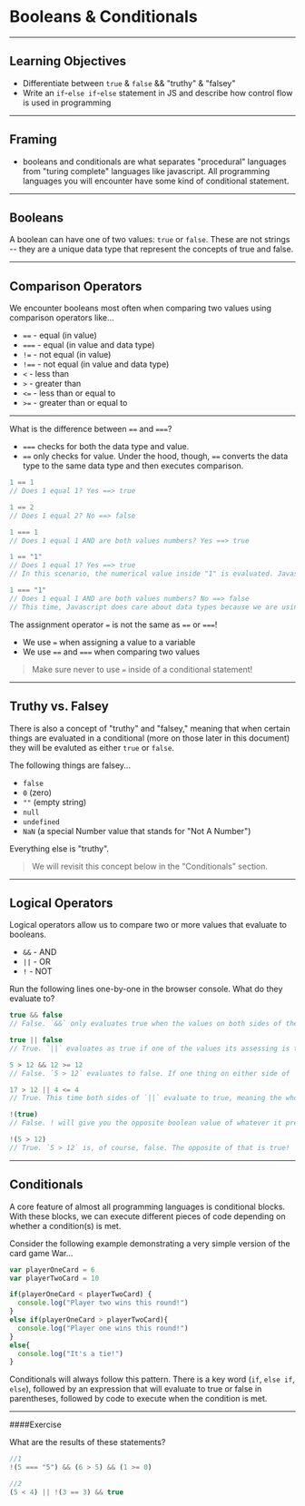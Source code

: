 # Booleans & Conditionals

---

## Learning Objectives
- Differentiate between `true` & `false` && "truthy" & "falsey"
- Write an `if`-`else if`-`else` statement in JS and describe how control flow is used in programming

---

## Framing
- booleans and conditionals are what separates "procedural" languages from "turing complete" languages like javascript. All programming languages you will encounter have some kind of conditional statement.


---

## Booleans

A boolean can have one of two values: `true` or `false`. These are not strings -- they are a unique data type that represent the concepts of true and false.

---

## Comparison Operators

We encounter booleans most often when comparing two values using comparison operators like...
* `==` - equal (in value)
* `===` - equal (in value and data type)
* `!=` - not equal (in value)
* `!==` - not equal (in value and data type)
* `<` - less than
* `>` - greater than
* `<=` - less than or equal to
* `>=` - greater than or equal to

---

What is the difference between `==` and `===`?
* `===` checks for both the data type and value.
* `==` only checks for value. Under the hood, though, `==` converts the data type to the same data type and then executes comparison.

```js
1 == 1
// Does 1 equal 1? Yes ==> true

1 == 2
// Does 1 equal 2? No ==> false

1 === 1
// Does 1 equal 1 AND are both values numbers? Yes ==> true

1 == "1"
// Does 1 equal 1? Yes ==> true
// In this scenario, the numerical value inside "1" is evaluated. Javascript doesn't care that the right side is a string because we are using `==`

1 === "1"
// Does 1 equal 1 AND are both values numbers? No ==> false
// This time, Javascript does care about data types because we are using `===`. Because the left side is a Number and the right side is a String, this evaluates to false.
```

The assignment operator `=` is not the same as `==` or `===`!
* We use `=` when assigning a value to a variable
* We use `==` and `===` when comparing two values

> Make sure never to use `=` inside of a conditional statement!

---

## Truthy vs. Falsey

There is also a concept of "truthy" and "falsey," meaning that when certain things are evaluated in a conditional (more on those later in this document) they will be evaluted as either `true` or `false`.

The following things are falsey...
- `false`
- `0` (zero)
- `""` (empty string)
- `null`
- `undefined`
- `NaN` (a special Number value that stands for "Not A Number")

Everything else is "truthy".

> We will revisit this concept below in the "Conditionals" section.

---

## Logical Operators

Logical operators allow us to compare two or more values that evaluate to booleans.

- `&&` - AND
- `||` - OR
- `!` - NOT

Run the following lines one-by-one in the browser console. What do they evaluate to?

```js
true && false
// False. `&&` only evaluates true when the values on both sides of the operator evaluate to true. In this case, the right side is false.

true || false
// True. `||` evaluates as true if one of the values its assessing is true. In this case, the true on the right side is enough for the overall statement to evaluate as true.

5 > 12 && 12 >= 12
// False. `5 > 12` evaluates to false. If one thing on either side of `&&` is false, the entire statement evalutes to false.

17 > 12 || 4 <= 4
// True. This time both sides of `||` evaluate to true, meaning the whole statement evaluates to true.

!(true)
// False. ! will give you the opposite boolean value of whatever it precedes. In this case, the opposite of true is `false`.

!(5 > 12)
// True. `5 > 12` is, of course, false. The opposite of that is true!
```

---

## Conditionals

A core feature of almost all programming languages is conditional blocks. With these blocks, we can execute different pieces of code depending on whether a condition(s) is met.

Consider the following example demonstrating a very simple version of the card game War...

```javascript
var playerOneCard = 6
var playerTwoCard = 10

if(playerOneCard < playerTwoCard) {
  console.log("Player two wins this round!")
}
else if(playerOneCard > playerTwoCard){
  console.log("Player one wins this round!")
}
else{
  console.log("It's a tie!")
}
```

Conditionals will always follow this pattern. There is a key word (`if`, `else if`, `else`), followed by an expression that will evaluate to true or false in parentheses, followed by code to execute when the condition is met.

---

####Exercise

What are the results of these statements?

```js
//1
!(5 === "5") && (6 > 5) && (1 >= 0)

//2
(5 < 4) || !(3 == 3) && true
```
